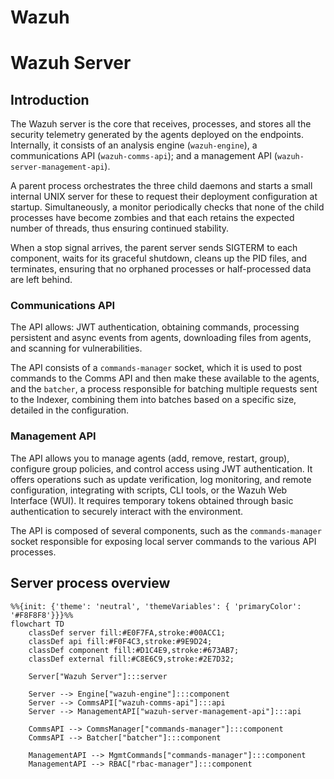 # Wazuh

# Wazuh Server
## Introduction

The Wazuh server is the core that receives, processes, 
and stores all the security telemetry generated by the agents deployed on the endpoints. 
Internally, it consists of an analysis engine (`wazuh-engine`), a communications API (`wazuh-comms-api`); 
and a management API (`wazuh-server-management-api`).

A parent process orchestrates the three child daemons 
and starts a small internal UNIX server for these to request their deployment configuration at startup.
Simultaneously, a monitor periodically checks that none of the child processes have become zombies and that 
each retains the expected number of threads, thus ensuring continued stability. 

When a stop signal arrives, the parent server sends SIGTERM to each component, 
waits for its graceful shutdown, cleans up the PID files, and terminates, ensuring that no orphaned 
processes or half-processed data are left behind.

### Communications API

The API allows: JWT authentication, obtaining commands, processing persistent and async events from agents, 
downloading files from agents, and scanning for vulnerabilities.


The API consists of a `commands-manager` socket, which it is used to post commands to the Comms API and then make these available to the agents, 
and the `batcher`, a process responsible for batching multiple requests sent to the Indexer, combining them into batches based on a 
specific size, detailed in the configuration.

### Management API

The API allows you to manage agents (add, remove, restart, group), configure group policies, 
and control access using JWT authentication. It offers operations such as update verification, 
log monitoring, and remote configuration, integrating with scripts, CLI tools, or the Wazuh Web Interface (WUI). It 
requires temporary tokens obtained through basic authentication to securely interact with the environment.


The API is composed of several components, such as the `commands-manager` socket responsible for exposing local server
commands to the various API processes.

## Server process overview

```mermaid
%%{init: {'theme': 'neutral', 'themeVariables': { 'primaryColor': '#F8F8F8'}}}%%
flowchart TD
    classDef server fill:#E0F7FA,stroke:#00ACC1;
    classDef api fill:#F0F4C3,stroke:#9E9D24;
    classDef component fill:#D1C4E9,stroke:#673AB7;
    classDef external fill:#C8E6C9,stroke:#2E7D32;

    Server["Wazuh Server"]:::server
    
    Server --> Engine["wazuh-engine"]:::component
    Server --> CommsAPI["wazuh-comms-api"]:::api
    Server --> ManagementAPI["wazuh-server-management-api"]:::api
    
    CommsAPI --> CommsManager["commands-manager"]:::component
    CommsAPI --> Batcher["batcher"]:::component
    
    ManagementAPI --> MgmtCommands["commands-manager"]:::component
    ManagementAPI --> RBAC["rbac-manager"]:::component

```
